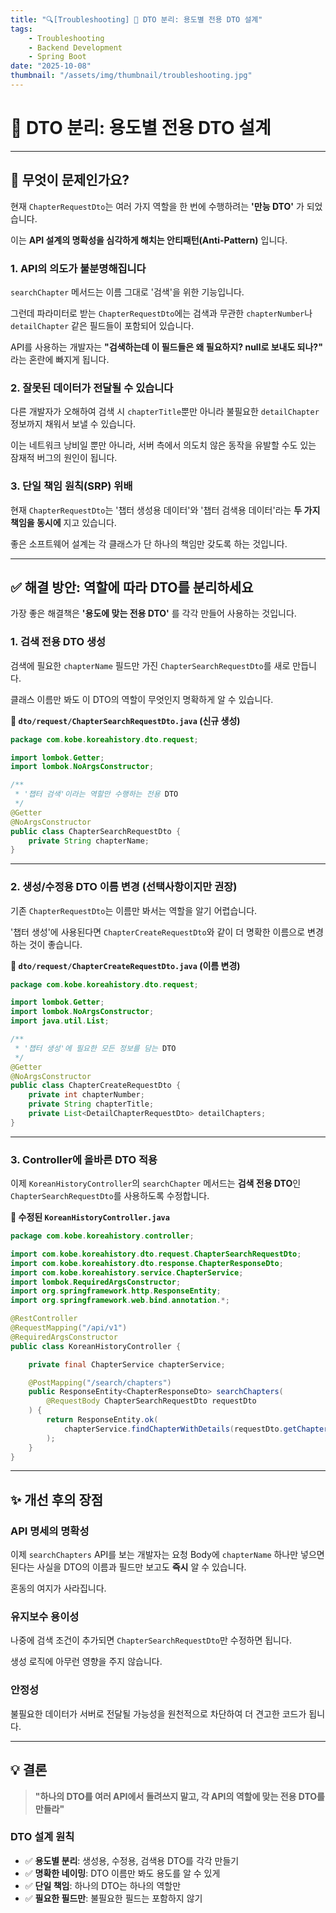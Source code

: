 ```yaml
---
title: "🔍[Troubleshooting] 🚀 DTO 분리: 용도별 전용 DTO 설계"
tags:
    - Troubleshooting
    - Backend Development
    - Spring Boot
date: "2025-10-08"
thumbnail: "/assets/img/thumbnail/troubleshooting.jpg"
---
```


# 🚀 DTO 분리: 용도별 전용 DTO 설계

---

## 🧐 무엇이 문제인가요?

현재 `ChapterRequestDto`는 여러 가지 역할을 한 번에 수행하려는 **'만능 DTO'** 가 되었습니다. 

이는 **API 설계의 명확성을 심각하게 해치는 안티패턴(Anti-Pattern)** 입니다.

### 1. API의 의도가 불분명해집니다

`searchChapter` 메서드는 이름 그대로 '검색'을 위한 기능입니다. 

그런데 파라미터로 받는 `ChapterRequestDto`에는 검색과 무관한 `chapterNumber`나 `detailChapter` 같은 필드들이 포함되어 있습니다. 

API를 사용하는 개발자는 **"검색하는데 이 필드들은 왜 필요하지? null로 보내도 되나?"** 라는 혼란에 빠지게 됩니다.

### 2. 잘못된 데이터가 전달될 수 있습니다

다른 개발자가 오해하여 검색 시 `chapterTitle`뿐만 아니라 불필요한 `detailChapter` 정보까지 채워서 보낼 수 있습니다. 

이는 네트워크 낭비일 뿐만 아니라, 서버 측에서 의도치 않은 동작을 유발할 수도 있는 잠재적 버그의 원인이 됩니다.

### 3. 단일 책임 원칙(SRP) 위배

현재 `ChapterRequestDto`는 '챕터 생성용 데이터'와 '챕터 검색용 데이터'라는 **두 가지 책임을 동시에** 지고 있습니다. 

좋은 소프트웨어 설계는 각 클래스가 단 하나의 책임만 갖도록 하는 것입니다.

---

## ✅ 해결 방안: 역할에 따라 DTO를 분리하세요

가장 좋은 해결책은 **'용도에 맞는 전용 DTO'** 를 각각 만들어 사용하는 것입니다.

### 1. 검색 전용 DTO 생성

검색에 필요한 `chapterName` 필드만 가진 `ChapterSearchRequestDto`를 새로 만듭니다. 

클래스 이름만 봐도 이 DTO의 역할이 무엇인지 명확하게 알 수 있습니다.

**📄 `dto/request/ChapterSearchRequestDto.java` (신규 생성)**

```java
package com.kobe.koreahistory.dto.request;

import lombok.Getter;
import lombok.NoArgsConstructor;

/**
 * '챕터 검색'이라는 역할만 수행하는 전용 DTO
 */
@Getter
@NoArgsConstructor
public class ChapterSearchRequestDto {
    private String chapterName;
}
```

---

### 2. 생성/수정용 DTO 이름 변경 (선택사항이지만 권장)

기존 `ChapterRequestDto`는 이름만 봐서는 역할을 알기 어렵습니다. 

'챕터 생성'에 사용된다면 `ChapterCreateRequestDto`와 같이 더 명확한 이름으로 변경하는 것이 좋습니다.

**📄 `dto/request/ChapterCreateRequestDto.java` (이름 변경)**

```java
package com.kobe.koreahistory.dto.request;

import lombok.Getter;
import lombok.NoArgsConstructor;
import java.util.List;

/**
 * '챕터 생성'에 필요한 모든 정보를 담는 DTO
 */
@Getter
@NoArgsConstructor
public class ChapterCreateRequestDto {
    private int chapterNumber;
    private String chapterTitle;
    private List<DetailChapterRequestDto> detailChapters;
}
```

---

### 3. Controller에 올바른 DTO 적용

이제 `KoreanHistoryController`의 `searchChapter` 메서드는 **검색 전용 DTO**인 `ChapterSearchRequestDto`를 사용하도록 수정합니다.

**📄 수정된 `KoreanHistoryController.java`**

```java
package com.kobe.koreahistory.controller;

import com.kobe.koreahistory.dto.request.ChapterSearchRequestDto;
import com.kobe.koreahistory.dto.response.ChapterResponseDto;
import com.kobe.koreahistory.service.ChapterService;
import lombok.RequiredArgsConstructor;
import org.springframework.http.ResponseEntity;
import org.springframework.web.bind.annotation.*;

@RestController
@RequestMapping("/api/v1")
@RequiredArgsConstructor
public class KoreanHistoryController {

    private final ChapterService chapterService;

    @PostMapping("/search/chapters")
    public ResponseEntity<ChapterResponseDto> searchChapters(
        @RequestBody ChapterSearchRequestDto requestDto
    ) {
        return ResponseEntity.ok(
            chapterService.findChapterWithDetails(requestDto.getChapterName())
        );
    }
}
```

---

## ✨ 개선 후의 장점

### API 명세의 명확성
이제 `searchChapters` API를 보는 개발자는 요청 Body에 `chapterName` 하나만 넣으면 된다는 사실을 DTO의 이름과 필드만 보고도 **즉시** 알 수 있습니다. 

혼동의 여지가 사라집니다.

### 유지보수 용이성
나중에 검색 조건이 추가되면 `ChapterSearchRequestDto`만 수정하면 됩니다. 

생성 로직에 아무런 영향을 주지 않습니다.

### 안정성
불필요한 데이터가 서버로 전달될 가능성을 원천적으로 차단하여 더 견고한 코드가 됩니다.

---

## 💡 결론

> **"하나의 DTO를 여러 API에서 돌려쓰지 말고, 각 API의 역할에 맞는 전용 DTO를 만들라"**

### DTO 설계 원칙

- ✅ **용도별 분리**: 생성용, 수정용, 검색용 DTO를 각각 만들기
- ✅ **명확한 네이밍**: DTO 이름만 봐도 용도를 알 수 있게
- ✅ **단일 책임**: 하나의 DTO는 하나의 역할만
- ✅ **필요한 필드만**: 불필요한 필드는 포함하지 않기
